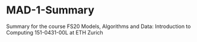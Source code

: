 # MAD-1-Summary
Summary for the course FS20 Models, Algorithms and Data: Introduction to Computing 151-0431-00L at ETH Zurich
